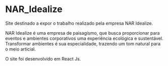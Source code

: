 # NAR_Idealize
Site destinado a expor o trabalho realizado pela empresa NAR Idealize.

NAR Idealize é uma empresa de paisagísmo, que busca proporcionar para eventos e ambientes corporativos uma experiência ecológica e sustentável. Transformar ambientes é sua especialidade, trazendo um tom natural para o meio articial.

O site foi desenvolvido em React Js.

